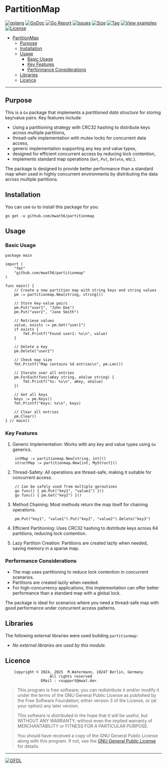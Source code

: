 # PartitionMap

[![golang](https://img.shields.io/badge/Language-Go-green.svg)](https://golang.org/)
[![GoDoc](https://godoc.org/github.com/mwat56/partitionmap?status.svg)](https://godoc.org/github.com/mwat56/partitionmap)
[![Go Report](https://goreportcard.com/badge/github.com/mwat56/partitionmap)](https://goreportcard.com/report/github.com/mwat56/partitionmap)
[![Issues](https://img.shields.io/github/issues/mwat56/partitionmap.svg)](https://github.com/mwat56/partitionmap/issues?q=is%3Aopen+is%3Aissue)
[![Size](https://img.shields.io/github/repo-size/mwat56/partitionmap.svg)](https://github.com/mwat56/partitionmap/)
[![Tag](https://img.shields.io/github/tag/mwat56/partitionmap.svg)](https://github.com/mwat56/partitionmap/tags)
[![View examples](https://img.shields.io/badge/learn%20by-examples-0077b3.svg)](https://github.com/mwat56/partitionmap/blob/main/_demo/demo.go)
[![License](https://img.shields.io/github/mwat56/partitionmap.svg)](https://github.com/mwat56/partitionmap/blob/main/LICENSE)

- [PartitionMap](#partitionmap)
	- [Purpose](#purpose)
	- [Installation](#installation)
	- [Usage](#usage)
		- [Basic Usage](#basic-usage)
		- [Key Features](#key-features)
		- [Performance Considerations](#performance-considerations)
	- [Libraries](#libraries)
	- [Licence](#licence)

----

## Purpose

This is a `Go` package that implements a _partitioned data structure_ for storing key/value pairs. Key features include:

- Using a partitioning strategy with CRC32 hashing to distribute keys across multiple partitions,
- thread-safe implementation with mutex locks for concurrent data access,
- generic implementation supporting any key and value types,
- designed for efficient concurrent access by reducing lock contention,
- implements standard map operations (`Get`, `Put`, `Delete`, etc.).

The package is designed to provide better performance than a standard map when used in highly concurrent environments by distributing the data across multiple partitions.

## Installation

You can use `Go` to install this package for you:

	go get -u github.com/mwat56/partitionmap

## Usage

### Basic Usage

	package main

	import (
		"fmt"
		"github.com/mwat56/partitionmap"
	)

	func main() {
		// Create a new partition map with string keys and string values
		pm := partitionmap.New[string, string]()

		// Store key-value pairs
		pm.Put("user1", "John Doe")
		pm.Put("user2", "Jane Smith")

		// Retrieve values
		value, exists := pm.Get("user1")
		if exists {
			fmt.Printf("Found user1: %s\n", value)
		}

		// Delete a key
		pm.Delete("user2")

		// Check map size
		fmt.Printf("Map contains %d entries\n", pm.Len())

		// Iterate over all entries
		pm.ForEach(func(aKey string, aValue string) {
			fmt.Printf("%s: %s\n", aKey, aValue)
		})

		// Get all keys
		keys := pm.Keys()
		fmt.Printf("Keys: %v\n", keys)

		// Clear all entries
		pm.Clear()
	} // main()

### Key Features

1. Generic Implementation: Works with any key and value types using `Go` generics.

		intMap := partitionmap.New[string, int]()
		structMap := partitionmap.New[int, MyStruct]()

2. Thread-Safety: All operations are thread-safe, making it suitable for concurrent access.

		// Can be safely used from multiple goroutines
		go func() { pm.Put("key1", "value1") }()
		go func() { pm.Get("key2") }()

3. Method Chaining: Most methods return the map itself for chaining operations.

		pm.Put("key1", "value1").Put("key2", "value2").Delete("key3")

4. Efficient Partitioning: Uses CRC32 hashing to distribute keys across 64 partitions, reducing lock contention.

5. Lazy Partition Creation: Partitions are created lazily when needed, saving memory in a sparse map.

### Performance Considerations

- The map uses partitioning to reduce lock contention in concurrent scenarios.
- Partitions are created lazily when needed.
- For high-concurrency applications, this implementation can offer better performance than a standard map with a global lock.

The package is ideal for scenarios where you need a thread-safe map with good performance under concurrent access patterns.

## Libraries

The following external libraries were used building `partitionmap`:

* _No external libraries are used by this module._

## Licence

        Copyright © 2024, 2025  M.Watermann, 10247 Berlin, Germany
                        All rights reserved
                    EMail : <support@mwat.de>

> This program is free software; you can redistribute it and/or modify it under the terms of the GNU General Public License as published by the Free Software Foundation; either version 3 of the License, or (at your option) any later version.
>
> This software is distributed in the hope that it will be useful, but WITHOUT ANY WARRANTY; without even the implied warranty of MERCHANTABILITY or FITNESS FOR A PARTICULAR PURPOSE.
>
> You should have received a copy of the GNU General Public License along with this program. If not, see the [GNU General Public License](http://www.gnu.org/licenses/gpl.html) for details.

----
[![GFDL](https://www.gnu.org/graphics/gfdl-logo-tiny.png)](http://www.gnu.org/copyleft/fdl.html)
